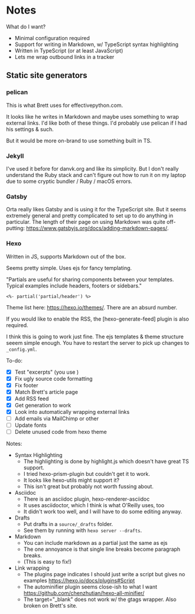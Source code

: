 # Notes

What do I want?

- Minimal configuration required
- Support for writing in Markdown, w/ TypeScript syntax highlighting
- Written in TypeScript (or at least JavaScript)
- Lets me wrap outbound links in a tracker

## Static site generators

### pelican

This is what Brett uses for effectivepython.com.

It looks like he writes in Markdown and maybe uses something to wrap external links.
I'd like both of these things.
I'd probably use pelican if I had his settings & such.

But it would be more on-brand to use something built in TS.

### Jekyll

I've used it before for danvk.org and like its simplicity.
But I don't really understand the Ruby stack and can't figure out how to run it
on my laptop due to some cryptic bundler / Ruby / macOS errors.

### Gatsby

Orta really likes Gatsby and is using it for the TypeScript site.
But it seems extremely general and pretty complicated to set up to do anything
in particular. The length of their page on using Markdown was quite off-putting:
https://www.gatsbyjs.org/docs/adding-markdown-pages/.

### Hexo

Written in JS, supports Markdown out of the box.

Seems pretty simple. Uses ejs for fancy templating.

"Partials are useful for sharing components between your templates. Typical examples include headers, footers or sidebars."

    <%- partial('partial/header') %>

Theme list here: <https://hexo.io/themes/>. There are an absurd number.

If you would like to enable the RSS, the [hexo-generate-feed] plugin is also required.

I think this is going to work just fine. The ejs templates & theme structure seeem simple enough. You have to restart the server to pick up changes to `_config.yml`.

To-do:

- [x] Test "excerpts" (you use <!-- more -->)
- [x] Fix ugly source code formatting
- [x] Fix footer
- [x] Match Brett's article page
- [x] Add RSS feed
- [x] Get generation to work
- [x] Look into automatically wrapping external links
- [ ] Add emails via MailChimp or other
- [ ] Update fonts
- [ ] Delete unused code from hexo theme

Notes:

- Syntax Highlighting
  - The highlighting is done by highlight.js which doesn't have great TS support.
  - I tried hexo-prism-plugin but couldn't get it to work.
  - It looks like hexo-utils might support it?
  - This isn't great but probably not worth fussing about.
- Asciidoc
  - There is an asciidoc plugin, hexo-renderer-asciidoc
  - It uses asciidoctor, which I think is what O'Reilly uses, too
  - It didn't work too well, and I will have to do some editing anyway.
- Drafts
  - Put drafts in a `source/_drafts` folder.
  - See them by running with `hexo server --drafts`.
- Markdown
  - You can include markdown as a partial just the same as ejs
  - The one annoyance is that single line breaks become paragraph breaks.
  - (This is easy to fix!)
- Link wrapping
  - The plugins page indicates I should just write a script but gives no examples https://hexo.io/docs/plugins#Script
  - The autominifier plugin seems close-ish to what I want https://github.com/chenzhutian/hexo-all-minifier/
  - The target="_blank" does not work w/ the gtags wrapper. Also broken on Brett's site.